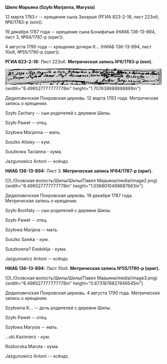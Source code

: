 **Шило Марьяна (Szyło Marjanna, Marysia)**

12 марта 1783 г -- крещение сына Захарыя (РГИА 823-2-18, лист 223об,
№6/1783-р (коп)).

19 декабря 1787 года -- крещение сына Бонифатыя (НИАБ 136-13-894, лист
3, №64/1787-р (ориг)).

4 августа 1790 года -- крещение дочери К... (НИАБ 136-13-894, лист 10об,
№55/1790-р (ориг)).

**РГИА 823-2-18:** Лист 223об. **Метрическая запись №6/1783-р (коп).**

![](./media/37677d71565aa8376477358ad8706b0a676690ba.png){width="6.496527777777778in"
height="1.707638888888889in"}

Дедиловичская Покровская церковь. 12 марта 1783 года. Метрическая запись
о крещении.

Szyło Zachary -- сын родителей с деревни Шилы.

Szyło Paweł -- отец.

Szyłowa Marjanna -- мать.

Suszko Alisiey -- кум.

Suszkowa Tacianna - кума.

Jazgunowicz Antoni -- ксёндз.

**НИАБ 136-13-894:** Лист 3. **Метрическая запись №64/1787-р (ориг).**

![](./Осовская волость/Шилы/Шилы/Павел Марьяна/media/image2.png){width="6.496527777777778in"
height="1.0366010498687663in"}

Дедиловичская Покровская церковь. 19 декабря 1787 года. Метрическая
запись о крещении.

Szyło Bonifaty -- сын родителей с деревни Шилы.

Szyło Paweł -- отец.

Szyłowa Marjana -- мать.

Suszko Sawka - кум.

Suszkowna? Ewdokija - кума.

Jazgunowicz Antoni -- ксёндз

**НИАБ 136-13-894:** Лист 10об. **Метрическая запись №55/1790-р
(ориг).**

![](./Осовская волость/Шилы/Шилы/Павел Марьяна/media/image3.png){width="6.496527777777778in"
height="0.6731878827646545in"}

Дедиловичская Покровская церковь. 4 августа 1790 года. Метрическая
запись о крещении.

Szyłowna K\... -- дочь родителей с деревни Шилы.

Szyło Paweł -- отец.

Szyłowa Marysia -- мать.

\...ski Kazimierz - кум.

Rozborska Maruta - кума.

Jazgunowicz Antoni -- ксёндз.
